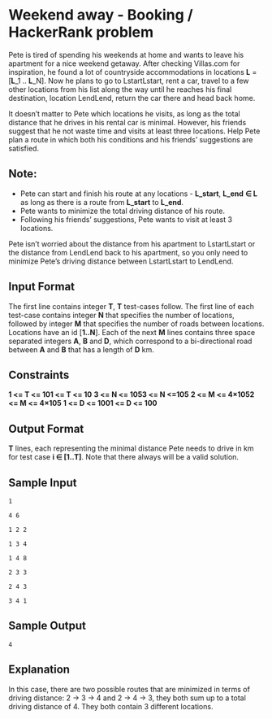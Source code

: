 # Weekend away - Booking / HackerRank problem #

Pete is tired of spending his weekends at home and wants to leave his apartment for a nice weekend getaway. After checking Villas.com for inspiration, he found a lot of countryside accommodations in locations **L** = [**L**_1 .. **L**_N]. Now he plans to go to LstartLstart, rent a car, travel to a few other locations from his list along the way until he reaches his final destination, location LendLend, return the car there and head back home.

It doesn’t matter to Pete which locations he visits, as long as the total distance that he drives in his rental car is minimal. However, his friends suggest that he not waste time and visits at least three locations. Help Pete plan a route in which both his conditions and his friends’ suggestions are satisfied.

## Note: ##

* Pete can start and finish his route at any locations - **L_start**, **L_end** **∈ L** as long as there is a route from **L_start** to **L_end**.
* Pete wants to minimize the total driving distance of his route.
* Following his friends’ suggestions, Pete wants to visit at least 3 locations.

Pete isn’t worried about the distance from his apartment to LstartLstart or the distance from LendLend back to his apartment, so you only need to minimize Pete’s driving distance between LstartLstart to LendLend.

## Input Format ##

The first line contains integer **T**, **T** test-cases follow. The first line of each test-case contains integer **N** that specifies the number of locations, followed by integer **M** that specifies the number of roads between locations. Locations have an id [**1..N**]. Each of the next **M** lines contains three space separated integers **A**, **B** and **D**, which correspond to a bi-directional road between **A** and **B** that has a length of **D** km.

## Constraints ##

**1 <= T <= 101 <= T <= 10**
**3 <= N <= 1053 <= N <=105**
**2 <= M <= 4×1052 <= M <= 4×105**
**1 <= D <= 1001 <= D <= 100**

## Output Format ##

**T** lines, each representing the minimal distance Pete needs to drive in km for test case **i ∈ [1..T]**. Note that there always will be a valid solution.

## Sample Input ##

```
1

4 6

1 2 2

1 3 4

1 4 8

2 3 3

2 4 3

3 4 1
```

## Sample Output ##

`4`

## Explanation ##

In this case, there are two possible routes that are minimized in terms of driving distance: 2 -> 3 -> 4 and 2 -> 4 -> 3, they both sum up to a total driving distance of 4. They both contain 3 different locations.

